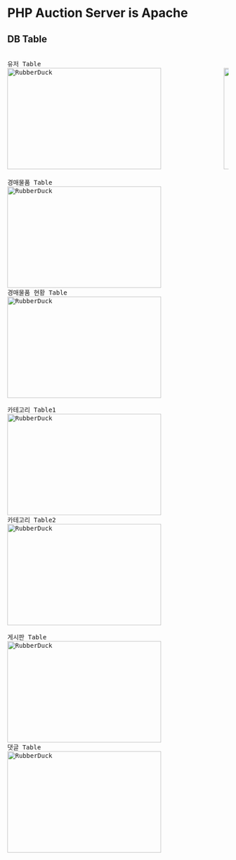# PHP Auction Server is Apache

## DB Table
<pre> 
유저 Table                                                                  유저 상세 Table
<img src="https://user-images.githubusercontent.com/77275513/128179250-e0ad4379-0a8d-4bb9-a772-8272ea1d5655.PNG" width="350px" height="230px" title="100px" alt="RubberDuck"></img>                 <img src="https://user-images.githubusercontent.com/77275513/128179866-f616c458-801f-4ac8-9be9-cdc79423f5b3.PNG" width="350px" height="230px" title="100px" alt="RubberDuck"></img><br/> 
경매물품 Table
<img src="https://user-images.githubusercontent.com/77275513/128179397-69ac758b-d861-4147-a9f4-e962d252918b.PNG" width="350px" height="230px" title="100px" alt="RubberDuck"></img>
경매물품 현황 Table
<img src="https://user-images.githubusercontent.com/77275513/128179699-2b9d4d88-3d8d-4bf7-a8d2-c72838a1fcf9.PNG" width="350px" height="230px" title="100px" alt="RubberDuck"></img><br/> 
카테고리 Table1
<img src="https://user-images.githubusercontent.com/77275513/128180178-8f32ae0c-ecf6-4551-8cc4-9fb52ea3f871.PNG" width="350px" height="230px" title="100px" alt="RubberDuck"></img>
카테고리 Table2
<img src="https://user-images.githubusercontent.com/77275513/128180262-97c85286-310f-4fb0-957b-a875a5501096.PNG" width="350px" height="230px" title="100px" alt="RubberDuck"></img><br/> 
게시판 Table
<img src="https://user-images.githubusercontent.com/77275513/128180023-0b3beca6-69d1-4e2c-889a-8eb3dc6bce46.PNG" width="350px" height="230px" title="100px" alt="RubberDuck"></img>
댓글 Table
<img src="https://user-images.githubusercontent.com/77275513/128180112-35a8215e-3d52-4429-91df-56f3192cb451.PNG" width="350px" height="230px" title="100px" alt="RubberDuck"></img><br/> 
</pre>

